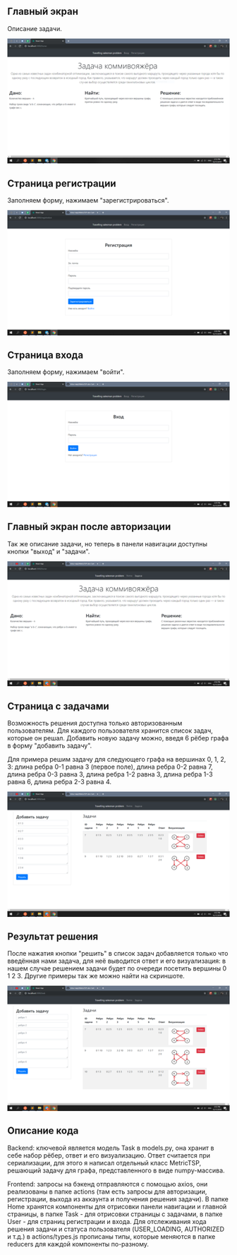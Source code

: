 ## Главный экран

Описание задачи.

<img src="screenshots/home.PNG"  />

## Страница регистрации

Заполняем форму, нажимаем "зарегистрироваться".

<img src="screenshots/registration.PNG" />

## Страница входа

Заполняем форму, нажимаем "войти".

<img src="screenshots/login.PNG" />

## Главный экран после авторизации

Так же описание задачи, но теперь в панели навигации доступны кнопки "выход" и "задачи".

<img src="screenshots/loginhome.PNG" />

## Страница с задачами

Возможность решения доступна только авторизованным пользователям. Для каждого пользователя хранится список задач, которые он решал. Добавить новую задачу можно, введя 6 рёбер графа в форму "добавить задачу".

Для примера решим задачу для следующего графа на вершинах 0, 1, 2, 3: длина ребра 0-1 равна 3 (первое поле), длина ребра 0-2 равна 7, длина ребра 0-3 равна 3, длина ребра 1-2 равна 3, длина ребра 1-3 равна 6, длина ребра 2-3 равна 4.

<img src="screenshots/task.PNG" />

## Результат решения

После нажатия кнопки "решить" в список задач добавляется только что введённая нами задача, для неё выводится ответ и его визуализация: в нашем случае решением задачи будет по очереди посетить вершины 0 1 2 3. Другие примеры так же можно найти на скриншоте.

<img src="screenshots/tasksolution.PNG" />


## Описание кода

Backend: ключевой является модель Task в models.py, она хранит в себе набор рёбер, ответ и его визуализацию. Ответ считается при сериализации, для этого я написал отдельный класс MetricTSP, решающий задачу для графа, представленного в виде numpy-массива.

Frontend: запросы на бэкенд отправляются с помощью axios, они реализованы в папке actions (там есть запросы для авторизации, регистрации, выхода из аккаунта и получения решения задачи). В папке Home хранятся компоненты для отрисовки панели навигации и главной страницы, в папке Task - для отрисовки страницы с задачами, в папке User - для страниц регистрации и входа. Для отслеживания хода решения задачи и статуса пользователя (USER_LOADING, AUTHORIZED и т.д.) в actions/types.js прописаны типы, которые меняются в папке reducers для каждой компоненты по-разному. 
